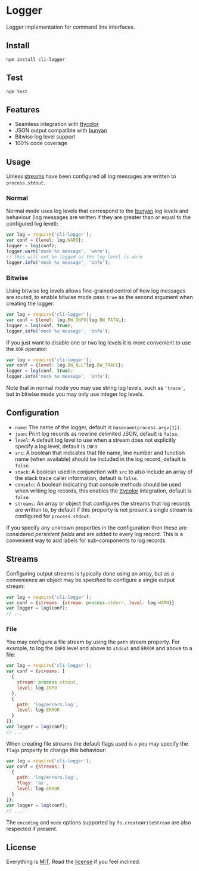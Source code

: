 # Logger

Logger implementation for command line interfaces.

## Install

```
npm install cli-logger
```

## Test

```
npm test
```

## Features

* Seamless integration with [ttycolor][ttycolor]
* JSON output compatible with [bunyan][bunyan]
* Bitwise log level support
* 100% code coverage

## Usage

Unless [streams](#streams) have been configured all log messages are written to `process.stdout`.

### Normal

Normal mode uses log levels that correspond to the [bunyan][bunyan] log levels and behaviour (log messages are written if they are greater than or equal to the configured log level): 

```javascript
var log = require('cli-logger');
var conf = {level: log.WARN};
logger = log(conf);
logger.warn('mock %s message', 'warn');
// this will not be logged as the log level is warn
logger.info('mock %s message', 'info');
```

### Bitwise

Using bitwise log levels allows fine-grained control of how log messages are routed, to enable bitwise mode pass `true` as the second argument when creating the logger:

```javascript
var log = require('cli-logger');
var conf = {level: log.BW_INFO|log.BW_FATAL};
logger = log(conf, true);
logger.info('mock %s message', 'info');
```

If you just want to disable one or two log levels it is more convenient to use the `XOR` operator:

```javascript
var log = require('cli-logger');
var conf = {level: log.BW_ALL^log.BW_TRACE};
logger = log(conf, true);
logger.info('mock %s message', 'info');
```

Note that in normal mode you may use string log levels, such as `'trace'`, but in bitwise mode you may only use integer log levels.

## Configuration

* `name`: The name of the logger, default is `basename(process.argv[1])`.
* `json`: Print log records as newline delimited JSON, default is `false`.
* `level`: A default log level to use when a stream does not explicitly specify a log level, default is `INFO`.
* `src`: A boolean that indicates that file name, line number and function name (when available) should be included in the log record, default is `false`.
* `stack`: A boolean used in conjunction with `src` to also include an array of the stack trace caller information, default is `false`.
* `console`: A boolean indicating that console methods should be used when writing log records, this enables the [ttycolor][ttycolor] integration, default is `false`.
* `streams`: An array or object that configures the streams that log records are written to, by default if this property is not present a single stream is configured for `process.stdout`.

If you specify any unknown properties in the configuration then these are considered *persistent fields* and are added to every log record. This is a convenient way to add labels for sub-components to log records.

## Streams

Configuring output streams is typically done using an array, but as a convenience an object may be specified to configure a single output stream:

```javascript
var log = require('cli-logger');
var conf = {streams: {stream: process.stderr, level: log.WARN}}
var logger = log(conf);
// ...
```

### File

You may configure a file stream by using the `path` stream property. For example, to log the `INFO` level and above to `stdout` and `ERROR` and above to a file:

```javascript
var log = require('cli-logger');
var conf = {streams: [
  {
    stream: process.stdout,
    level: log.INFO
  },
  {
    path: 'log/errors.log',
    level: log.ERROR
  }
]};
var logger = log(conf);
// ...
```

When creating file streams the default flags used is `a` you may specify the `flags` property to change this behaviour:

```javascript
var log = require('cli-logger');
var conf = {streams: [
  {
    path: 'log/errors.log',
    flags: 'ax',
    level: log.ERROR
  }
]};
var logger = log(conf);
// ...
```

The `encoding` and `mode` options supported by `fs.createWriteStream` are also respected if present. 

## License

Everything is [MIT](http://en.wikipedia.org/wiki/MIT_License). Read the [license](/LICENSE) if you feel inclined.

[ttycolor]: https://github.com/freeformsystems/ttycolor
[bunyan]: https://github.com/trentm/node-bunyan
